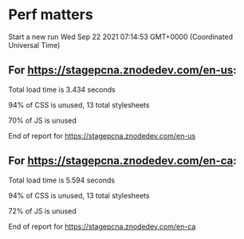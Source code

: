 # Perf matters


Start a new run
Wed Sep 22 2021 07:14:53 GMT+0000 (Coordinated Universal Time)








## For https://stagepcna.znodedev.com/en-us: 


Total load time is 3.434 seconds


94% of CSS is unused, 13 total stylesheets


70% of JS is unused


End of report for https://stagepcna.znodedev.com/en-us




## For https://stagepcna.znodedev.com/en-ca: 


Total load time is 5.594 seconds


94% of CSS is unused, 13 total stylesheets


72% of JS is unused


End of report for https://stagepcna.znodedev.com/en-ca
